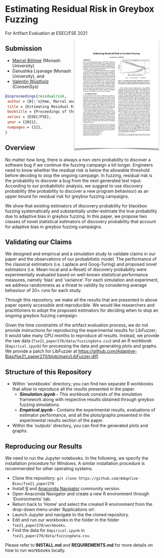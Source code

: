 # Estimating Residual Risk in Greybox Fuzzing
For Artifact Evaluation at ESEC/FSE 2021

<a href="https://github.com/Adaptive-Bias/fse21_paper270/raw/main/esecfse2021-paper270.pdf"><img src="https://github.com/Adaptive-Bias/fse21_paper270/raw/main/esecfse2021-paper270.png" align="right" width="280"></a>

## Submission
* [Marcel Böhme](https://mboehme.github.io/) (Monash University)
* Danushka Liyanage (Monash University), and
* [Valentin Wüstholz](http://www.wuestholz.com/) (ConsenSys)
```bibtex
@inproceedings{residualrisk,
 author = {B{\"o}hme, Marcel and Liyanage, Danushka and W{\"u}stholz, Valentin}, 
 title = {Estimating Residual Risk in Greybox Fuzzing},
 booktitle = {Proceedings of the 15th Joint meeting of the European Software Engineering Conference and the ACM SIGSOFT Symposium on the Foundations of Software Engineering},
 series = {ESEC/FSE},
 year = {2021},
 numpages = {12},
}
```

## Overview
No matter how long, there is always a non-zero probability to discover a software bug if we continue the fuzzing campaign a bit longer. Engineers need to know whether the residual risk is below the allowable threshold before deciding to stop the ongoing campaign. In fuzzing, residual risk is the probability to discover a bug from the next generated test input. According to our probabilistic analysis, we suggest to use discovery probability (the probability to discover a new program behaviour) as an upper bound for residual risk for greybox fuzzing campaigns.

We show that existing estimators of discovery probability for blackbox fuzzing systematically and substantially under-estimate the true probability due to adaptive bias in greybox fuzzing. In this paper, we propose two classes of novel statistical estimators of discovery probability that account for adaptive bias in greybox fuzzing campaigns. 

## Validating our Claims
We designed and empirical and a simulation study to validate claims in our paper and the observations of our probabilistic model. The performance of the classical estimators (i.e. Laplace and Goog-Turing) and proposed novel estimators (i.e. Mean-local and a-Reset) of discovery probability were experimentally evaluated based on well-known statistical performance measures, namely ‘bias’ and ‘variance’. For each simulation and experiment, we address randomness as a threat to validity by considering average behaviour of 20+ runs for each study.  

Through this repository, we make all the results that are presented in above paper openly accessible and reproducible. We would like researchers and practitioners to adopt the proposed estimators for deciding when to stop an ongoing greybox fuzzing campaign. 

Given the time constraints of the artifact evaluation process, we do not provide instructions for reproducing the experimental results for LibFuzzer; it would take many CPU months to reproduce all results. Instead, we provide the raw data (`fse21_paper270/data/fuzzingdata.csv`) and an R workbook (`Empirical.ipynb`) for processing the data and generating plots and graphs. We provide a patch for LibFuzzer at https://github.com/Adaptive-Bias/fse21_paper270/blob/main/LibFuzzer.diff.

## Structure of this Repository
* Within *'workbooks'* directory, you can find two separate R workbooks that allow to reproduce all the results presented in the paper. 
  * ***Simulation.ipynb -*** This workbook consists of the simulation framework along with respective results obtained through greybox fuzzing simulations. 
  * ***Empirical.ipynb -*** Contains the experimental results, evaluations of estimator performance, and all the plots/graphs presented in the experimental results section of the paper.
* Within the *'outputs'* directory, you can find the generated plots and graphs.

## Reproducing our Results 
We need to run the Jupyter notebooks. In the following, we specify the installation procedure for Windows. A similar installation procedure is recommended for other operating systems.

* Clone this repository: `git clone https://github.com/Adaptive-Bias/fse21_paper270`
* Install [R](https://cran.r-project.org/bin/windows/base/) and [Anaconda Navigator](https://docs.anaconda.com/anaconda/navigator/) community version.
* Open Anaconda Navigator and create a new R environment through ‘Environments’ tab.
* Return back to ‘Home’ and select the created R environment from the drop-down menu under ‘Applications on’.
* Launch Jupyter and navigate to the the cloned repository. 
* Edit and run our workbooks in the folder in the folder `fse21_paper270/workbooks`.
* Find the data for `Empirical.ipynb` in `fse21_paper270/data/fuzzingdata.csv`.

Please refer to **INSTALL.md** and **REQUIREMENTS.md** for more details on how to run workbooks locally.
